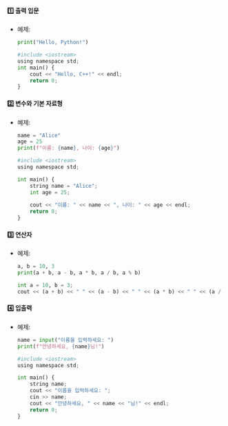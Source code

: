 #### 1️⃣ 출력 입문

- 예제:
  ```python
  print("Hello, Python!")

  #include <iostream>
  using namespace std;
  int main() {
      cout << "Hello, C++!" << endl;
      return 0;
  }

#### 2️⃣ 변수와 기본 자료형

- 예제:
  ```python
  name = "Alice"
  age = 25
  print(f"이름: {name}, 나이: {age}")

  #include <iostream>
  using namespace std;

  int main() {
      string name = "Alice";
      int age = 25;
    
      cout << "이름: " << name << ", 나이: " << age << endl;
      return 0;
  }

#### 3️⃣ 연산자

- 예제:
  ```python
  a, b = 10, 3
  print(a + b, a - b, a * b, a / b, a % b)

  int a = 10, b = 3;
  cout << (a + b) << " " << (a - b) << " " << (a * b) << " " << (a / b) << " " << (a % b) << endl;

#### 4️⃣ 입출력

- 예제:
  ```python
  name = input("이름을 입력하세요: ")
  print(f"안녕하세요, {name}님!")

  #include <iostream>
  using namespace std;

  int main() {
      string name;
      cout << "이름을 입력하세요: ";
      cin >> name;
      cout << "안녕하세요, " << name << "님!" << endl;
      return 0;
  }
